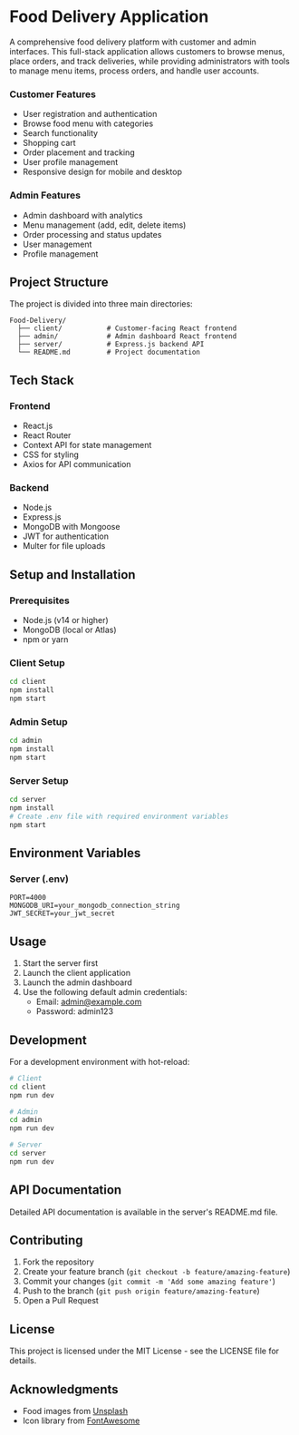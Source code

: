 # Food Delivery Application

A comprehensive food delivery platform with customer and admin interfaces. This full-stack application allows customers to browse menus, place orders, and track deliveries, while providing administrators with tools to manage menu items, process orders, and handle user accounts.

### Customer Features
- User registration and authentication
- Browse food menu with categories
- Search functionality
- Shopping cart
- Order placement and tracking
- User profile management
- Responsive design for mobile and desktop

### Admin Features
- Admin dashboard with analytics
- Menu management (add, edit, delete items)
- Order processing and status updates
- User management
- Profile management

## Project Structure

The project is divided into three main directories:

```
Food-Delivery/
  ├── client/           # Customer-facing React frontend
  ├── admin/            # Admin dashboard React frontend
  ├── server/           # Express.js backend API
  └── README.md         # Project documentation
```

## Tech Stack

### Frontend
- React.js
- React Router
- Context API for state management
- CSS for styling
- Axios for API communication

### Backend
- Node.js
- Express.js
- MongoDB with Mongoose
- JWT for authentication
- Multer for file uploads

## Setup and Installation

### Prerequisites
- Node.js (v14 or higher)
- MongoDB (local or Atlas)
- npm or yarn

### Client Setup
```bash
cd client
npm install
npm start
```

### Admin Setup
```bash
cd admin
npm install
npm start
```

### Server Setup
```bash
cd server
npm install
# Create .env file with required environment variables
npm start
```

## Environment Variables

### Server (.env)
```
PORT=4000
MONGODB_URI=your_mongodb_connection_string
JWT_SECRET=your_jwt_secret
```

## Usage

1. Start the server first
2. Launch the client application
3. Launch the admin dashboard
4. Use the following default admin credentials:
   - Email: admin@example.com
   - Password: admin123

## Development

For a development environment with hot-reload:

```bash
# Client
cd client
npm run dev

# Admin
cd admin
npm run dev

# Server
cd server
npm run dev
```

## API Documentation

Detailed API documentation is available in the server's README.md file.

## Contributing

1. Fork the repository
2. Create your feature branch (`git checkout -b feature/amazing-feature`)
3. Commit your changes (`git commit -m 'Add some amazing feature'`)
4. Push to the branch (`git push origin feature/amazing-feature`)
5. Open a Pull Request

## License

This project is licensed under the MIT License - see the LICENSE file for details.

## Acknowledgments

- Food images from [Unsplash](https://unsplash.com/)
- Icon library from [FontAwesome](https://fontawesome.com/) 
